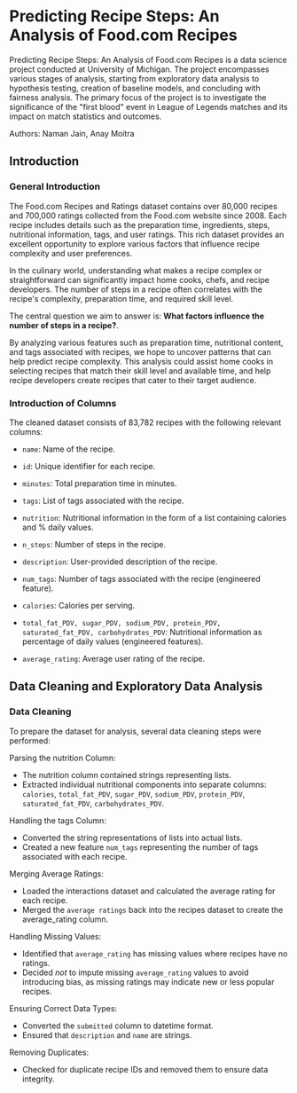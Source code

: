 # Predicting Recipe Steps: An Analysis of Food.com Recipes

Predicting Recipe Steps: An Analysis of Food.com Recipes is a data science project conducted at University of Michigan. The project encompasses various stages of analysis, starting from exploratory data analysis to hypothesis testing, creation of baseline models, and concluding with fairness analysis. The primary focus of the project is to investigate the significance of the "first blood" event in League of Legends matches and its impact on match statistics and outcomes.

Authors: Naman Jain, Anay Moitra

## Introduction
### General Introduction
The Food.com Recipes and Ratings dataset contains over 80,000 recipes and 700,000 ratings collected from the Food.com website since 2008. Each recipe includes details such as the preparation time, ingredients, steps, nutritional information, tags, and user ratings. This rich dataset provides an excellent opportunity to explore various factors that influence recipe complexity and user preferences.

In the culinary world, understanding what makes a recipe complex or straightforward can significantly impact home cooks, chefs, and recipe developers. The number of steps in a recipe often correlates with the recipe's complexity, preparation time, and required skill level.

The central question we aim to answer is: **What factors influence the number of steps in a recipe?**. 

By analyzing various features such as preparation time, nutritional content, and tags associated with recipes, we hope to uncover patterns that can help predict recipe complexity. This analysis could assist home cooks in selecting recipes that match their skill level and available time, and help recipe developers create recipes that cater to their target audience.

### Introduction of Columns
The cleaned dataset consists of 83,782 recipes with the following relevant columns:

- `name`: Name of the recipe.

- `id`: Unique identifier for each recipe.

- `minutes`: Total preparation time in minutes.

- `tags`: List of tags associated with the recipe.

- `nutrition`: Nutritional information in the form of a list containing calories and % daily values. 

- `n_steps`: Number of steps in the recipe.

- `description`: User-provided description of the recipe.
  
- `num_tags`: Number of tags associated with the recipe (engineered feature).

- `calories`: Calories per serving.

- `total_fat_PDV, sugar_PDV, sodium_PDV, protein_PDV, saturated_fat_PDV, carbohydrates_PDV`: Nutritional information as percentage of daily values (engineered features).
  
- `average_rating`: Average user rating of the recipe.

## Data Cleaning and Exploratory Data Analysis
### Data Cleaning

To prepare the dataset for analysis, several data cleaning steps were performed:

  Parsing the nutrition Column:
  - The nutrition column contained strings representing lists.
  - Extracted individual nutritional components into separate columns: `calories`, `total_fat_PDV`, `sugar_PDV`, `sodium_PDV`, `protein_PDV`, `saturated_fat_PDV`, `carbohydrates_PDV`.

  Handling the tags Column:
  - Converted the string representations of lists into actual lists.
  - Created a new feature `num_tags` representing the number of tags associated with each recipe.

  Merging Average Ratings:
  - Loaded the interactions dataset and calculated the average rating for each recipe.
  - Merged the `average ratings` back into the recipes dataset to create the average_rating column.

  Handling Missing Values:
  - Identified that `average_rating` has missing values where recipes have no ratings.
  - Decided *not* to impute missing `average_rating` values to avoid introducing bias, as missing ratings may indicate new or less popular recipes.

  Ensuring Correct Data Types:
  - Converted the `submitted` column to datetime format.
  - Ensured that `description` and `name` are strings.

  Removing Duplicates:
  - Checked for duplicate recipe IDs and removed them to ensure data integrity.
